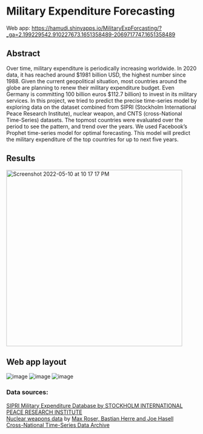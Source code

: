 # Military Expenditure Forecasting
Web app: https://hamudi.shinyapps.io/MilitaryExpForcasting/?_ga=2.199229542.910227673.1651358489-2069717747.1651358489
<br>
## Abstract
Over time, military expenditure is periodically increasing worldwide. In 2020 data, it has reached around $1981 billion USD, the highest number since 1988. Given the current geopolitical situation, most countries around the globe are planning to renew their military expenditure budget. Even Germany is committing 100 billion euros $112.7 billion) to invest in its military services. In this project, we tried to predict the
precise time-series model by exploring data on the dataset combined from SIPRI (Stockholm International Peace Research Institute), nuclear weapon, and CNTS
(cross-National Time-Series) datasets. The topmost countries were evaluated over the period to see the pattern, and trend over the years. We used Facebook’s Prophet time-series model for optimal forecasting. This model will predict the military expenditure of the top countries for up to next five years.<br>

## Results
<img width="464" alt="Screenshot 2022-05-10 at 10 17 17 PM" src="https://user-images.githubusercontent.com/43600130/167756505-e9fa366b-02c4-4845-8b7c-f47ccbc19f23.png">

## Web app layout
![image](https://user-images.githubusercontent.com/43600130/167756269-6ae91b3b-dcf1-4ced-beb7-6a71da05ea7f.png)
![image](https://user-images.githubusercontent.com/43600130/167756296-009657f9-4ab8-4bc1-a224-92b2d20c9801.png)
![image](https://user-images.githubusercontent.com/43600130/167756305-378ffc1b-09bd-495a-bc11-2f7db0e0c053.png)

### Data sources:
[SIPRI Military Expenditure Database by STOCKHOLM INTERNATIONAL PEACE RESEARCH INSTITUTE](https://www.sipri.org/)<br>
[Nuclear weapons data](https://ourworldindata.org/nuclear-weapons) by [Max Roser, Bastian Herre and Joe Hasell](https://ourworldindata.org/team)<br>
[Cross-National Time-Series Data Archive](https://www.cntsdata.com/)<br>
